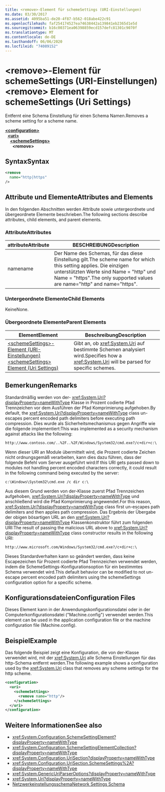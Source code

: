 ```yaml
---
title: <remove>-Element für schemeSettings (URI-Einstellungen)
ms.date: 03/30/2017
ms.assetid: 4095ba51-de20-4f87-b562-018abe422c91
ms.openlocfilehash: faf254174527ea74638442a139841eb2365d1e5d
ms.sourcegitcommit: b16c00371ea06398859ecd157defc81301c9070f
ms.translationtype: MT
ms.contentlocale: de-DE
ms.lasthandoff: 06/06/2020
ms.locfileid: "74089152"
---
```

# <a name="remove-element-for-schemesettings-uri-settings"></a><span data-ttu-id="cc733-102">\<remove>-Element für schemeSettings (URI-Einstellungen)</span><span class="sxs-lookup"><span data-stu-id="cc733-102">\<remove> Element for schemeSettings (Uri Settings)</span></span>
<span data-ttu-id="cc733-103">Entfernt eine Schema Einstellung für einen Schema Namen.</span><span class="sxs-lookup"><span data-stu-id="cc733-103">Removes a scheme setting for a scheme name.</span></span>  

[**\<configuration>**](../configuration-element.md)\
&nbsp;&nbsp;[**\<uri>**](uri-element-uri-settings.md)\
&nbsp;&nbsp;&nbsp;&nbsp;[**\<schemeSettings>**](schemesettings-element-uri-settings.md)\
&nbsp;&nbsp;&nbsp;&nbsp;&nbsp;&nbsp;**\<remove>**

## <a name="syntax"></a><span data-ttu-id="cc733-104">Syntax</span><span class="sxs-lookup"><span data-stu-id="cc733-104">Syntax</span></span>  
  
```xml  
<remove
  name="http|https"
/>
```  
  
## <a name="attributes-and-elements"></a><span data-ttu-id="cc733-105">Attribute und Elemente</span><span class="sxs-lookup"><span data-stu-id="cc733-105">Attributes and Elements</span></span>  
 <span data-ttu-id="cc733-106">In den folgenden Abschnitten werden Attribute sowie untergeordnete und übergeordnete Elemente beschrieben.</span><span class="sxs-lookup"><span data-stu-id="cc733-106">The following sections describe attributes, child elements, and parent elements.</span></span>  
  
### <a name="attributes"></a><span data-ttu-id="cc733-107">Attribute</span><span class="sxs-lookup"><span data-stu-id="cc733-107">Attributes</span></span>  
  
|<span data-ttu-id="cc733-108">attribute</span><span class="sxs-lookup"><span data-stu-id="cc733-108">Attribute</span></span>|<span data-ttu-id="cc733-109">BESCHREIBUNG</span><span class="sxs-lookup"><span data-stu-id="cc733-109">Description</span></span>|  
|---------------|-----------------|  
|<span data-ttu-id="cc733-110">name</span><span class="sxs-lookup"><span data-stu-id="cc733-110">name</span></span>|<span data-ttu-id="cc733-111">Der Name des Schemas, für das diese Einstellung gilt.</span><span class="sxs-lookup"><span data-stu-id="cc733-111">The scheme name for which this setting applies.</span></span> <span data-ttu-id="cc733-112">Die einzigen unterstützten Werte sind Name = "http" und Name = "https".</span><span class="sxs-lookup"><span data-stu-id="cc733-112">The only supported values are name="http" and name="https".</span></span>|  
  
### <a name="child-elements"></a><span data-ttu-id="cc733-113">Untergeordnete Elemente</span><span class="sxs-lookup"><span data-stu-id="cc733-113">Child Elements</span></span>  
 <span data-ttu-id="cc733-114">Keine</span><span class="sxs-lookup"><span data-stu-id="cc733-114">None.</span></span>  
  
### <a name="parent-elements"></a><span data-ttu-id="cc733-115">Übergeordnete Elemente</span><span class="sxs-lookup"><span data-stu-id="cc733-115">Parent Elements</span></span>  
  
|<span data-ttu-id="cc733-116">Element</span><span class="sxs-lookup"><span data-stu-id="cc733-116">Element</span></span>|<span data-ttu-id="cc733-117">Beschreibung</span><span class="sxs-lookup"><span data-stu-id="cc733-117">Description</span></span>|  
|-------------|-----------------|  
|[<span data-ttu-id="cc733-118">\<schemeSettings>-Element (URI-Einstellungen)</span><span class="sxs-lookup"><span data-stu-id="cc733-118">\<schemeSettings> Element (Uri Settings)</span></span>](schemesettings-element-uri-settings.md)|<span data-ttu-id="cc733-119">Gibt an, ob <xref:System.Uri> auf bestimmte Schemen analysiert wird.</span><span class="sxs-lookup"><span data-stu-id="cc733-119">Specifies how a <xref:System.Uri> will be parsed for specific schemes.</span></span>|  
  
## <a name="remarks"></a><span data-ttu-id="cc733-120">Bemerkungen</span><span class="sxs-lookup"><span data-stu-id="cc733-120">Remarks</span></span>  
 <span data-ttu-id="cc733-121">Standardmäßig werden von der- <xref:System.Uri?displayProperty=nameWithType> Klasse in Prozent codierte Pfad Trennzeichen vor dem Ausführen der Pfad Komprimierung aufgehoben.</span><span class="sxs-lookup"><span data-stu-id="cc733-121">By default, the <xref:System.Uri?displayProperty=nameWithType> class un-escapes percent encoded path delimiters before executing path compression.</span></span> <span data-ttu-id="cc733-122">Dies wurde als Sicherheitsmechanismus gegen Angriffe wie die folgende implementiert:</span><span class="sxs-lookup"><span data-stu-id="cc733-122">This was implemented as a security mechanism against attacks like the following:</span></span>  
  
 `http://www.contoso.com/..%2F..%2F/Windows/System32/cmd.exe?/c+dir+c:\`  
  
 <span data-ttu-id="cc733-123">Wenn dieser URI an Module übermittelt wird, die Prozent codierte Zeichen nicht ordnungsgemäß verarbeiten, kann dies dazu führen, dass der folgende Befehl vom Server ausgeführt wird:</span><span class="sxs-lookup"><span data-stu-id="cc733-123">If this URI gets passed down to modules not handling percent encoded characters correctly, it could result in the following command being executed by the server:</span></span>  
  
 `c:\Windows\System32\cmd.exe /c dir c:\`  
  
 <span data-ttu-id="cc733-124">Aus diesem Grund werden von der-Klasse zuerst Pfad Trennzeichen aufgehoben, <xref:System.Uri?displayProperty=nameWithType> und anschließend wird die Pfad Komprimierung angewendet.</span><span class="sxs-lookup"><span data-stu-id="cc733-124">For this reason, <xref:System.Uri?displayProperty=nameWithType> class first un-escapes path delimiters and then applies path compression.</span></span> <span data-ttu-id="cc733-125">Das Ergebnis der Übergabe der obigen bösartigen URL an den <xref:System.Uri?displayProperty=nameWithType> Klassenkonstruktor führt zum folgenden URI:</span><span class="sxs-lookup"><span data-stu-id="cc733-125">The result of passing the malicious URL above to <xref:System.Uri?displayProperty=nameWithType> class constructor results in the following URI:</span></span>  
  
 `http://www.microsoft.com/Windows/System32/cmd.exe?/c+dir+c:\`  
  
 <span data-ttu-id="cc733-126">Dieses Standardverhalten kann so geändert werden, dass keine Escapezeichen für Prozent codierte Pfad Trennzeichen verwendet werden, indem die SchemeSettings-Konfigurationsoption für ein bestimmtes Schema verwendet wird.</span><span class="sxs-lookup"><span data-stu-id="cc733-126">This default behavior can be modified to not un-escape percent encoded path delimiters using the schemeSettings configuration option for a specific scheme.</span></span>  
  
## <a name="configuration-files"></a><span data-ttu-id="cc733-127">Konfigurationsdateien</span><span class="sxs-lookup"><span data-stu-id="cc733-127">Configuration Files</span></span>  
 <span data-ttu-id="cc733-128">Dieses Element kann in der Anwendungskonfigurationsdatei oder in der Computerkonfigurationsdatei ("Machine.config") verwendet werden.</span><span class="sxs-lookup"><span data-stu-id="cc733-128">This element can be used in the application configuration file or the machine configuration file (Machine.config).</span></span>  
  
## <a name="example"></a><span data-ttu-id="cc733-129">Beispiel</span><span class="sxs-lookup"><span data-stu-id="cc733-129">Example</span></span>  
 <span data-ttu-id="cc733-130">Das folgende Beispiel zeigt eine Konfiguration, die von der-Klasse verwendet wird, mit der <xref:System.Uri> alle Schema Einstellungen für das http-Schema entfernt werden.</span><span class="sxs-lookup"><span data-stu-id="cc733-130">The following example shows a configuration used by the <xref:System.Uri> class that removes any scheme settings for the http scheme.</span></span>  
  
```xml  
<configuration>  
  <uri>  
    <schemeSettings>  
      <remove name="http"/>  
    </schemeSettings>  
  </uri>  
</configuration>  
```  
  
## <a name="see-also"></a><span data-ttu-id="cc733-131">Weitere Informationen</span><span class="sxs-lookup"><span data-stu-id="cc733-131">See also</span></span>

- <xref:System.Configuration.SchemeSettingElement?displayProperty=nameWithType>
- <xref:System.Configuration.SchemeSettingElementCollection?displayProperty=nameWithType>
- <xref:System.Configuration.UriSection?displayProperty=nameWithType>
- <xref:System.Configuration.UriSection.SchemeSettings%2A?displayProperty=nameWithType>
- <xref:System.GenericUriParserOptions?displayProperty=nameWithType>
- <xref:System.Uri?displayProperty=nameWithType>
- [<span data-ttu-id="cc733-132">Netzwerkeinstellungsschema</span><span class="sxs-lookup"><span data-stu-id="cc733-132">Network Settings Schema</span></span>](index.md)
